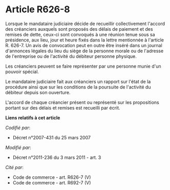 # Article R626-8

Lorsque le mandataire judiciaire décide de recueillir collectivement l'accord des créanciers auxquels sont proposés des
délais de paiement et des remises de dette, ceux-ci sont convoqués à une réunion tenue sous sa présidence, aux lieu, jour et
heure fixés dans la lettre mentionnée à l'article R. 626-7. Un avis de convocation peut en outre être inséré dans un journal
d'annonces légales du lieu du siège de la personne morale ou de l'adresse de l'entreprise ou de l'activité du débiteur
personne physique.

Les créanciers peuvent se faire représenter par une personne munie d'un pouvoir spécial.

Le mandataire judiciaire fait aux créanciers un rapport sur l'état de la procédure ainsi que sur les conditions de la
poursuite de l'activité du débiteur depuis son ouverture.

L'accord de chaque créancier présent ou représenté sur les propositions portant sur des délais et remises est recueilli par
écrit.

**Liens relatifs à cet article**

_Codifié par_:

  - Décret n°2007-431 du 25 mars 2007

_Modifié par_:

  - Décret n°2011-236 du 3 mars 2011 - art. 3

_Cité par_:

  - Code de commerce - art. R626-7 (V)
  - Code de commerce - art. R692-7 (V)
